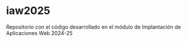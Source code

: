 # iaw2025
Repositorio con el código desarrollado en el módulo de Implantación de Aplicaciones Web 2024-25
